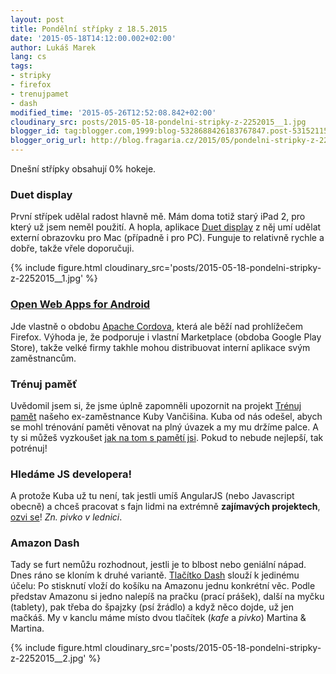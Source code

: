 ```yaml
---
layout: post
title: Pondělní střípky z 18.5.2015
date: '2015-05-18T14:12:00.002+02:00'
author: Lukáš Marek
lang: cs
tags:
- stripky
- firefox
- trenujpamet
- dash
modified_time: '2015-05-26T12:52:08.842+02:00'
cloudinary_src: posts/2015-05-18-pondelni-stripky-z-2252015__1.jpg
blogger_id: tag:blogger.com,1999:blog-5328688426183767847.post-5315211502016006051
blogger_orig_url: http://blog.fragaria.cz/2015/05/pondelni-stripky-z-2252015.html
---
```


Dnešní střípky obsahují 0% hokeje.

### Duet display

První střípek udělal radost hlavně mě. Mám doma totiž starý iPad 2, pro
který už jsem neměl použití.
A hopla, aplikace [Duet display](http://www.duetdisplay.com/) z něj umí
udělat externí obrazovku pro Mac (případně i pro PC). Funguje to
relativně rychle a dobře, takže vřele
doporučuji.

{% include figure.html cloudinary_src='posts/2015-05-18-pondelni-stripky-z-2252015__1.jpg' %}

### [Open Web Apps for Android](https://developer.mozilla.org/en/Marketplace/Options/Open_web_apps_for_android)

Jde vlastně o obdobu [Apache Cordova](https://cordova.apache.org/),
která ale běží nad prohlížečem Firefox. Výhoda je, že podporuje i
vlastní Marketplace (obdoba Google Play Store), takže velké firmy takhle
mohou distribuovat interní aplikace svým zaměstnancům.

### Trénuj paměť

Uvědomil jsem si, že jsme úplně zapomněli upozornit na projekt [Trénuj
pamět](http://www.trenujpamet.cz/) našeho ex-zaměstnance Kuby Vančišina.
Kuba od nás odešel, abych se mohl trénování paměti věnovat na plný
úvazek a my mu držíme palce.
A ty si můžeš vyzkoušet [jak na tom s pamětí
jsi](http://www.trenujpamet.cz/vyzkousejte-svou-pamet). Pokud to nebude
nejlepší, tak potrénuj\!

### Hledáme JS developera\!

A protože Kuba už tu není, tak jestli umíš AngularJS (nebo Javascript
obecně) a chceš pracovat s fajn lidmi na extrémně **zajímavých
projektech**, [ozvi se](mailto:hr@fragaria.cz)\! *Zn. pivko v
lednici*.

### Amazon Dash

Tady se furt nemůžu rozhodnout, jestli je to blbost nebo geniální nápad.
Dnes ráno se kloním k druhé variantě.
[Tlačítko Dash](https://www.amazon.com/oc/dash-button) slouží k jedinému
účelu: Po stisknutí vloží do košíku na Amazonu jednu konkrétní věc.
Podle představ Amazonu si jedno nalepíš na pračku (prací prášek), další
na myčku (tablety), pak třeba do špajzky (psí žrádlo) a když něco dojde,
už jen mačkáš.
My v kanclu máme místo dvou tlačítek (*kafe* a *pivko*) Martina &
Martina.

{% include figure.html cloudinary_src='posts/2015-05-18-pondelni-stripky-z-2252015__2.jpg' %}
